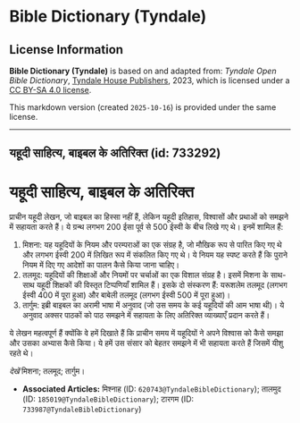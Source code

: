 # Bible Dictionary (Tyndale)

## License Information

**Bible Dictionary (Tyndale)** is based on and adapted from: _Tyndale Open Bible Dictionary_, [Tyndale House Publishers](https://tyndaleopenresources.com/), 2023, which is licensed under a [CC BY-SA 4.0 license](https://creativecommons.org/licenses/by-sa/4.0/legalcode.en).

This markdown version (created `2025-10-16`) is provided under the same license.



--------------------------------

## यहूदी साहित्य, बाइबल के अतिरिक्त (id: 733292)

यहूदी साहित्य, बाइबल के अतिरिक्त
================================

प्राचीन यहूदी लेखन, जो बाइबल का हिस्सा नहीं हैं, लेकिन यहूदी इतिहास, विश्वासों और प्रथाओं को समझने में सहायता करते हैं। ये ग्रन्थ लगभग 200 ईसा पूर्व से 500 ईस्वी के बीच लिखे गए थे। इनमें शामिल हैं:

1. मिशना: यह यहूदियों के नियम और परम्पराओं का एक संग्रह है, जो मौखिक रूप से पारित किए गए थे और लगभग ईस्वी 200 में लिखित रूप में संकलित किए गए थे। ये नियम यह स्पष्ट करते हैं कि पुराने नियम में दिए गए आदेशों का पालन कैसे किया जाना चाहिए।
2. तलमूद: यहूदियों की शिक्षाओं और नियमों पर चर्चाओं का एक विशाल संग्रह है। इसमें मिशना के साथ\-साथ यहूदी शिक्षकों की विस्तृत टिप्पणियाँ शामिल हैं। इसके दो संस्करण हैं: यरूशलेम तलमूद (लगभग ईस्वी 400 में पूरा हुआ) और बाबेली तलमूद (लगभग ईस्वी 500 में पूरा हुआ)।
3. तार्गुम: इब्री बाइबल का अरामी भाषा में अनुवाद (जो उस समय के कई यहूदियों की आम भाषा थी)। ये अनुवाद अक्सर पाठकों को पाठ समझने में सहायता के लिए अतिरिक्त व्याख्याएँ प्रदान करते हैं।

ये लेखन महत्वपूर्ण हैं क्योंकि वे हमें दिखाते हैं कि प्राचीन समय में यहूदियों ने अपने विश्वास को कैसे समझा और उसका अभ्यास कैसे किया। ये हमें उस संसार को बेहतर समझने में भी सहायता करते हैं जिसमें यीशु रहते थे।

*देखें* मिशना; तलमूद; तार्गुम।

* **Associated Articles:** मिश्नाह (ID: `620743@TyndaleBibleDictionary`); तालमुद (ID: `185019@TyndaleBibleDictionary`); टारगम (ID: `733987@TyndaleBibleDictionary`)

